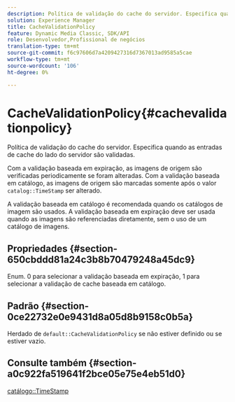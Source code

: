 ```yaml
---
description: Política de validação do cache do servidor. Especifica quando as entradas de cache do lado do servidor são validadas.
solution: Experience Manager
title: CacheValidationPolicy
feature: Dynamic Media Classic, SDK/API
role: Desenvolvedor,Profissional de negócios
translation-type: tm+mt
source-git-commit: f6c97606d7a4209427316d7367013ad9585a5cae
workflow-type: tm+mt
source-wordcount: '106'
ht-degree: 0%

---
```



# CacheValidationPolicy{#cachevalidationpolicy}

Política de validação do cache do servidor. Especifica quando as entradas de cache do lado do servidor são validadas.

Com a validação baseada em expiração, as imagens de origem são verificadas periodicamente se foram alteradas. Com a validação baseada em catálogo, as imagens de origem são marcadas somente após o valor `catalog::TimeStamp` ser alterado.

A validação baseada em catálogo é recomendada quando os catálogos de imagem são usados. A validação baseada em expiração deve ser usada quando as imagens são referenciadas diretamente, sem o uso de um catálogo de imagens.

## Propriedades {#section-650cbddd81a24c3b8b70479248a45dc9}

Enum. 0 para selecionar a validação baseada em expiração, 1 para selecionar a validação de cache baseada em catálogo.

## Padrão {#section-0ce22732e0e9431d8a05d8b9158c0b5a}

Herdado de `default::CacheValidationPolicy` se não estiver definido ou se estiver vazio.

## Consulte também {#section-a0c922fa519641f2bce05e75e4eb51d0}

[catálogo::TimeStamp](../../../../../is-api/image-catalog/image-serving-api-ref/c-image-catalog-reference/c-image-svg-data-reference/c-svg-data-reference/r-timestamp-svg.md#reference-59a27b72f4cb4a53a3baba83214c4ded)

